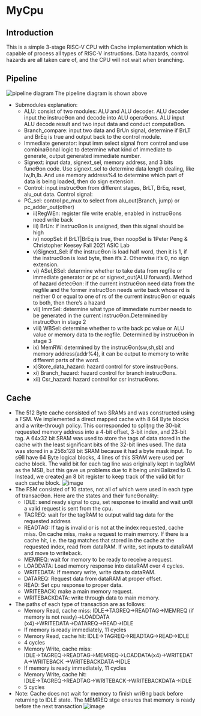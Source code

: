 # MyCpu
## Introduction
This is a simple 3-stage RISC-V CPU with Cache implementation which is capable of process all types of RISC-V instructions. Data hazards, control hazards are all taken care of, and the CPU will not wait when branching.
## Pipeline
![pipeline diagram](https://user-images.githubusercontent.com/89960862/192886805-73d5945c-6d30-4609-a29e-930640efa77c.png)
The pipeline diagram is shown above 
- Submodules explanation:
  - ALU: consist of two modules: ALU and ALU decoder. ALU decoder input the
instrucƟon and decode into ALU operaƟons. ALU input ALU decode result and two input data
and conduct computaƟon.
  - Branch_compare: input two data and BrUn signal, determine if BrLT and BrEq is true
and output back to the control module.
  - Immediate generator: input imm select signal from control and use combinaƟonal
logic to determine what kind of immediate to generate, output generated immediate
number.
  - Signext: input data, signext_sel, memory address, and 3 bits funcƟon code. Use
signext_sel to determine data length dealing, like lw,lh,lb. And use memory address%4 to
determine which part of data is being loaded, then do sign extension.
  - Control: input instrucƟon from different stages, BrLT, BrEq, reset, alu_out data.
Control signal:
  - PC_sel: control pc_mux to select from alu_out(Branch, jump) or
pc_adder_out(other)
    -  ii)RegWEn: register file write enable, enabled in instrucƟons need write back
    -  iii) BrUn: if instrucƟon is unsigned, then this signal should be high
    -  iv) noopSel: if BrLT|BrEq is true, then noopSel is 1Peter Peng & Christopher Keesey
Fall 2021 ASIC Lab
    -  v)Signext_Sel: if the instrucƟon is load half word, then it is 1, if the instrucƟon
is load byte, then it’s 2. Otherwise it’s 0, no sign extension.
    -  vi) ASel,BSel: determine whether to take data from regfile or immediate
generator or pc or signext_out(ALU forward). Method of hazard detecƟon: if the
current instrucƟon need data from the regfile and the former instrucƟon needs
write back whose rd is neither 0 or equal to one of rs of the current instrucƟon or
equals to both, then there’s a hazard
    -  vii) ImmSel: determine what type of immediate number needs to be
generated in the current instrucƟon.Determined by instrucƟon in stage 2
    -  viii) WBSel: determine whether to write back pc value or ALU value or
memory data to the regfile. Determined by instrucƟon in stage 3
    -  ix) MemRW: determined by the instrucƟon(sw,sh,sb) and memory
address(addr%4), it can be output to memory to write different parts of the word.
    -  x)Store_data_hazard: hazard control for store instrucƟons.
    -  xi) Branch_hazard: hazard control for branch instrucƟons.
    -  xii) Csr_hazard: hazard control for csr instrucƟons.
## Cache
- The 512 Byte cache consisted of two SRAMs and was constructed using a
FSM. We implemented a direct mapped cache with 8 64 Byte blocks and a
write-through policy. This corresponded to spliƫng the 30-bit requested memory
address into a 4-bit offset, 3-bit index, and 23-bit tag. A 64x32 bit SRAM was used to
store the tags of data stored in the cache with the least significant bits of the 32-bit
lines used. The data was stored in a 256x128 bit SRAM because it had a byte mask
input. To sƟll have 64 Byte logical blocks, 4 lines of this SRAM were used per cache
block. The valid bit for each tag line was originally kept in tagRAM as the MSB, but
this gave us problems due to it being uniniƟalized to 0. Instead, we created an 8 bit
register to keep track of the valid bit for each cache block.
![image](https://user-images.githubusercontent.com/89960862/192889172-4a755eb0-4303-411e-960a-d040ef862f7e.png)
- The FSM consisted of 10 states, not all of which were used in each type of transacƟon. Here
are the states and their funcƟonality:
  - IDLE: send ready signal to cpu, set response to invalid and wait unƟl a valid request is
sent from the cpu.
  - TAGREQ: wait for the tagRAM to output valid tag data for the requested address
  - READTAG: If tag is invalid or is not at the index requested, cache miss. On cache miss,
make a request to main memory. If there is a cache hit, i.e. the tag matches that
stored in the cache at the requested index, read from dataRAM. If write, set inputs
to dataRAM and move to writeback.
  - MEMREQ: wait for memory to be ready to receive a request.
  - LOADDATA: Load memory response into dataRAM over 4 cycles.
  - WRITEDATA: If memory write, write data to dataRAM.
  - DATAREQ: Request data from dataRAM at proper offset.
  - READ: Set cpu response to proper data.
  - WRITEBACK: make a main memory request.
  - WRITEBACKDATA: write through data to main memory.
- The paths of each type of transaction are as follows:
  - Memory Read, cache miss: IDLE→TAGREQ→READTAG→MEMREQ (if memory is not
ready)→LOADDATA (x4)→WRITEDATA→DATAREQ→READ→IDLE
  - If memory is ready immediately, 11 cycles
  - Memory Read, cache hit: IDLE→TAGREQ→READTAG→READ→IDLE
  - 4 cycles
  - Memory Write, cache miss:
IDLE→TAGREQ→READTAG→MEMREQ→LOADDATA(x4)→WRITEDATA→WRITEBACK
→WRITEBACKDATA→IDLE
  - If memory is ready immediately, 11 cycles
  - Memory Write, cache hit:
IDLE→TAGREQ→READTAG→WRITEBACK→WRITEBACKDATA→IDLE
  - 5 cycles
- Note: Cache does not wait for memory to finish wriƟng back before returning to IDLE state.
The MEMREQ stge ensures that memory is ready before the next transaction
![image](https://user-images.githubusercontent.com/89960862/192889366-16892e95-6780-4ee2-b7e0-0f5efa30c091.png)
